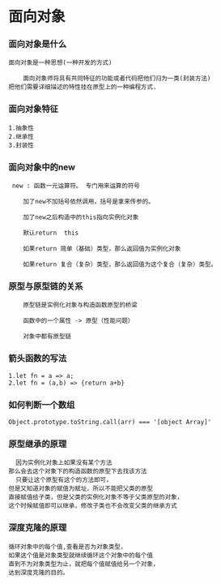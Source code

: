 #	面向对象

###	面向对象是什么

	面向对象是一种思想(一种开发的方式)

	 	面向对象师将具有共同特征的功能或者代码把他们归为一类(封装方法)
	把他们需要详细描述的特性挂在原型上的一种编程方式.

### 面向对象特征

	1.抽象性
	2.继承性
	3.封装性

###	面向对象中的new
	 new : 函数一元运算符。 专门用来运算的符号

        加了new不加括号依然调用，括号是拿来传参的。

        加了new之后构造中的this指向实例化对象

        默认return  this

        如果return 简单（基础）类型，那么返回值为实例化对象

        如果return 复合（复杂）类型，那么返回值为这个复合（复杂）类型。

###	原型与原型链的关系

		原型链是实例化对象与构造函数原型的桥梁

		函数中的一个属性 -> 原型（性能问题）
	
		对象中都有原型链

###	箭头函数的写法

	1.let fn = a => a;
	2.let fn = (a,b) => {return a+b}

###	如何判断一个数组
	Object.prototype.toString.call(arr) === '[object Array]'


###	原型继承的原理

	  因为实例化对象上如果没有某个方法
	那么会去这个对象下的构造函数的原型下去找该方法
	  只要让这个原型有这个的方法即可，
	但是又知道对象的赋值为赋址，所以不能把父类的原型
	直接赋值给子类，但是父类的实例化对象不等于父类原型的对象，
	这个时候赋值即可以继承，修改子类也不会改变父类的继承方式

###	深度克隆的原理

	循环对象中的每个值,查看是否为对象类型，
	如果这个值是对象类型就继续循环这个对象中的每个值
	直到不为对象类型为止，就把每个值赋值给另一个对象，
	达到深度克隆的目的。
